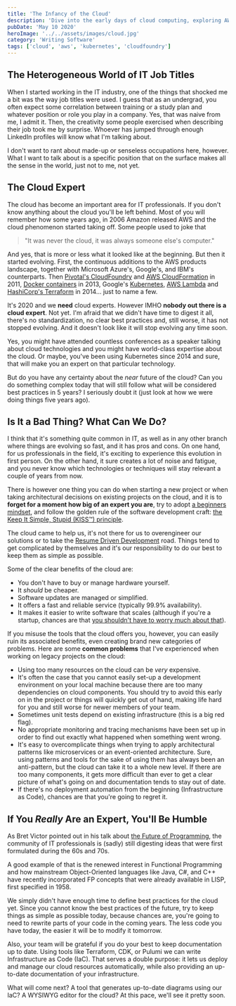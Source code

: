 ```yaml
---
title: 'The Infancy of the Cloud'
description: 'Dive into the early days of cloud computing, exploring AWS, Kubernetes, and Cloud Foundry.'
pubDate: 'May 10 2020'
heroImage: '../../assets/images/cloud.jpg'
category: 'Writing Software'
tags: ['cloud', 'aws', 'kubernetes', 'cloudfoundry']
---
```


## The Heterogeneous World of IT Job Titles

When I started working in the IT industry, one of the things that shocked me a bit was the way job titles were used. I guess that as an undergrad, you often expect some correlation between training or a study plan and whatever position or role you play in a company. Yes, that was naive from me, I admit it. Then, the creativity some people exercised when describing their job took me by surprise. Whoever has jumped through enough LinkedIn profiles will know what I'm talking about.

I don't want to rant about made-up or senseless occupations here, however. What I want to talk about is a specific position that on the surface makes all the sense in the world, just not to me, not yet.

## The Cloud Expert

The cloud has become an important area for IT professionals. If you don't know anything about the cloud you'll be left behind. Most of you will remember how some years ago, in 2006 Amazon released AWS and the cloud phenomenon started taking off. Some people used to joke that

> "It was never the cloud, it was always someone else's computer."

And yes, that is more or less what it looked like at the beginning. But then it started evolving. First, the continuous additions to the AWS products landscape, together with Microsoft Azure's, Google's, and IBM's counterparts. Then [Pivotal's CloudFoundry](https://en.wikipedia.org/wiki/Cloud_Foundry) and [AWS CloudFormation](https://aws.amazon.com/blogs/aws/category/management-tools/aws-cloudformation/) in 2011, [Docker containers](<https://en.wikipedia.org/wiki/Docker_(software)>) in 2013, Google's [Kubernetes](https://en.wikipedia.org/wiki/Kubernetes), [AWS Lambda](https://en.wikipedia.org/wiki/AWS_Lambda) and [HashiCorp's Terraform](<https://en.wikipedia.org/wiki/Terraform_(software)>) in 2014... just to name a few.

It's 2020 and we **need** cloud experts. However IMHO **nobody out there is a cloud expert**. Not yet. I'm afraid that we didn't have time to digest it all, there's no standardization, no clear best practices and, still worse, it has not stopped evolving. And it doesn't look like it will stop evolving any time soon.

Yes, you might have attended countless conferences as a speaker talking about cloud technologies and you might have world-class expertise about the cloud. Or maybe, you've been using Kubernetes since 2014 and sure, that will make you an expert on that particular technology.

But do you have any certainty about the _near_ future of the cloud? Can you do something complex today that will still follow what will be considered best practices in 5 years? I seriously doubt it (just look at how we were doing things five years ago).

## Is It a Bad Thing? What Can We Do?

I think that it's something quite common in IT, as well as in any other branch where things are evolving so fast, and it has pros and cons. On one hand, for us professionals in the field, it's exciting to experience this evolution in first person. On the other hand, it sure creates a lot of noise and fatigue, and you never know which technologies or techniques will stay relevant a couple of years from now.

There is however one thing you can do when starting a new project or when taking architectural decisions on existing projects on the cloud, and it is to **forget for a moment how big of an expert you are**, try to adopt [a beginners mindset](https://www.creativehuddle.co.uk/how-to-adopt-a-beginners-mindset), and follow the golden rule of the software development craft: [the Keep It Simple, Stupid (KISS™) principle](https://en.wikipedia.org/wiki/KISS_principle).

The cloud came to help us, it's not there for us to overengineer our solutions or to take the [Resume Driven Development](http://radar.oreilly.com/2014/10/resume-driven-development.html) road. Things tend to get complicated by themselves and it's our responsibility to do our best to keep them as simple as possible.

Some of the clear benefits of the cloud are:

- You don't have to buy or manage hardware yourself.
- It _should_ be cheaper.
- Software updates are managed or simplified.
- It offers a fast and reliable service (typically 99.9% availability).
- It makes it easier to write software that scales (although if you're a startup, chances are that [you shouldn't have to worry much about that](http://paulgraham.com/ds.html)).

If you misuse the tools that the cloud offers you, however, you can easily ruin its associated benefits, even creating brand new categories of problems. Here are some **common problems** that I've experienced when working on legacy projects on the cloud:

- Using too many resources on the cloud can be _very_ expensive.
- It's often the case that you cannot easily set-up a development environment on your local machine because there are too many dependencies on cloud components. You should try to avoid this early on in the project or things will quickly get out of hand, making life hard for you and still worse for newer members of your team.
- Sometimes unit tests depend on existing infrastructure (this is a big red flag).
- No appropriate monitoring and tracing mechanisms have been set up in order to find out exactly what happened when something went wrong.
- It's easy to overcomplicate things when trying to apply architectural patterns like microservices or an event-oriented architecture. Sure, using patterns and tools for the sake of using them has always been an anti-pattern, but the cloud can take it to a whole new level. If there are too many components, it gets more difficult than ever to get a clear picture of what's going on and documentation tends to stay out of date.
- If there's no deployment automation from the beginning (Infrastructure as Code), chances are that you're going to regret it.

## If You _Really_ Are an Expert, You'll Be Humble

As Bret Victor pointed out in his talk about [the Future of Programming](https://www.youtube.com/watch?v=8pTEmbeENF4), the community of IT professionals is (sadly) still digesting ideas that were first formulated during the 60s and 70s.

A good example of that is the renewed interest in Functional Programming and how mainstream Object-Oriented languages like Java, C#, and C++ have recently incorporated FP concepts that were already available in LISP, first specified in 1958.

We simply didn't have enough time to define best practices for the cloud yet. Since you cannot know the best practices of the future, try to keep things as simple as possible today, because chances are, you're going to need to rewrite parts of your code in the coming years. The less code you have today, the easier it will be to modify it tomorrow.

Also, your team will be grateful if you do your best to keep documentation up to date. Using tools like Terraform, CDK, or Pulumi we can write Infrastructure as Code (IaC). That serves a double purpose: it lets us deploy and manage our cloud resources automatically, while also providing an up-to-date documentation of your infrastructure.

What will come next? A tool that generates up-to-date diagrams using our IaC? A WYSIWYG editor for the cloud? At this pace, we'll see it pretty soon.
